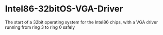 # Intel86-32bitOS-VGA-Driver
The start of a 32bit operating system for the Intel86 chips, with a VGA driver running from ring 3 to ring 0 safely
